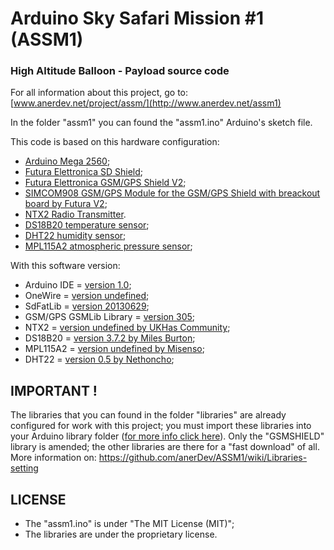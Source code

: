# Arduino Sky Safari Mission #1 (ASSM1) #
### High Altitude Balloon - Payload source code ###

For all information about this project, go to: [www.anerdev.net/project/assm/](http://www.anerdev.net/assm1)

In the folder "assm1" you can found the "assm1.ino" Arduino's sketch file.

This code is based on this hardware configuration:
- [Arduino Mega 2560](http://arduino.cc/en/Main/ArduinoBoardMega2560);
- [Futura Elettronica SD Shield](https://www.futurashop.it/index.php?route=product/product&filter_name=arduino+sd&page=2&product_id=4723);
- [Futura Elettronica GSM/GPS Shield V2](https://www.futurashop.it/index.php?route=product/product&filter_name=gsm+shield&product_id=334);
- [SIMCOM908 GSM/GPS Module for the GSM/GPS Shield with breackout board by Futura V2](https://www.futurashop.it/index.php?route=product/product&filter_name=sim908&product_id=4022);
- [NTX2 Radio Transmitter](http://www.radiometrix.com/content/ntx2).
- [DS18B20 temperature sensor](http://www.adafruit.com/product/374);
- [DHT22 humidity sensor](http://www.adafruit.com/products/385);
- [MPL115A2 atmospheric pressure sensor](http://www.adafruit.com/products/992);

With this software version:
- Arduino IDE = [version 1.0](http://arduino.cc/en/Main/OldSoftwareReleases);
- OneWire = [version undefined](http://playground.arduino.cc/Learning/OneWire);
- SdFatLib = [version 20130629](https://code.google.com/p/sdfatlib/);
- GSM/GPS GSMLib Library = [version 305](http://www.gsmlib.org/download.html);
- NTX2 = [version undefined by UKHas Community](http://ukhas.org.uk/guides:linkingarduinotontx2);
- DS18B20 = [version 3.7.2 by Miles Burton](http://milesburton.com/Dallas_Temperature_Control_Library);
- MPL115A2 = [version undefined by Misenso](https://github.com/misenso/MPL115A2-Arduino-Library);
- DHT22 = [version 0.5 by Nethoncho](https://github.com/nethoncho/Arduino-DHT22);

## IMPORTANT ! ##

The libraries that you can found in the folder "libraries" are already configured for work with this project;
you must import these libraries into your Arduino library folder ([for more info click here](http://arduino.cc/en/Guide/Libraries)).
Only the "GSMSHIELD" library is amended; the other libraries are there for a "fast download" of all. 
More information on: https://github.com/anerDev/ASSM1/wiki/Libraries-setting

## LICENSE ##
- The "assm1.ino" is under "The MIT License (MIT)";
- The libraries are under the proprietary license.
